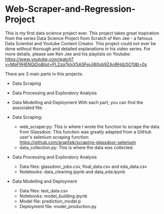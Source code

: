 # Web-Scraper-and-Regression-Project

This is my first data science project ever. This project takes great inspiration from the series Data Science Project from Scratch of Ken Jee - a famous Data Scientist and Youtube Content Creator. This project could not ever be done without thorough and detailed explanations in his video series. For more details, please see Ken Jee and his playlists on Youtube: https://www.youtube.com/watch?v=MpF9HENQjDo&list=PL2zq7klxX5ASFejJj80ob9ZAnBHdz5O1t&t=0s

There are 3 main parts in this projects:
- Data Scraping
- Data Processing and Exploratory Analysis
- Data Modelling and Deployment
With each part, you can find the associated file:
- Data Scraping: 
  - web_scraper.py: This is where I wrote the function to scrape the data from Glassdoor. This function was greatly adapted from a GitHub user's selenium scraping function: https://github.com/arapfaik/scraping-glassdoor-selenium
  - data_collection.py: This is where the data was collected.
  
- Data Processing and Exploratory Analysis
  - Data files: glassdoor_jobs.csv, final_data.csv and eda_data.csv
  - Notebooks: data_cleaning.ipynb and data_eda.ipynb
  
- Data Modelling and Deployment
  - Data files: test_data.csv
  - Notebooks: model_building.ipynb
  - Model file: prediction_model.p
  - Deployment file: model_production.py
